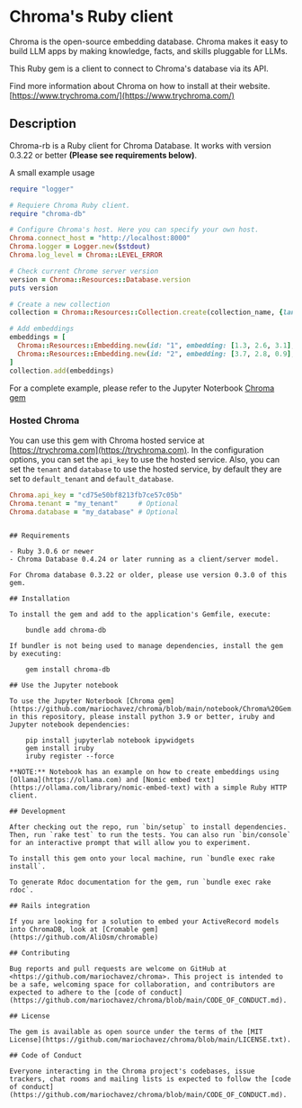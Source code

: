 # Chroma's Ruby client

Chroma is the open-source embedding database. Chroma makes it easy to build LLM apps by making knowledge, facts, and skills pluggable for LLMs.

This Ruby gem is a client to connect to Chroma's database via its API.

Find more information about Chroma on how to install at their website. [https://www.trychroma.com/](https://www.trychroma.com/)

## Description

Chroma-rb is a Ruby client for Chroma Database. It works with version 0.3.22 or better **(Please see requirements below)**.

A small example usage

```ruby
require "logger"

# Requiere Chroma Ruby client.
require "chroma-db"

# Configure Chroma's host. Here you can specify your own host.
Chroma.connect_host = "http://localhost:8000"
Chroma.logger = Logger.new($stdout)
Chroma.log_level = Chroma::LEVEL_ERROR

# Check current Chrome server version
version = Chroma::Resources::Database.version
puts version

# Create a new collection
collection = Chroma::Resources::Collection.create(collection_name, {lang: "ruby", gem: "chroma-db"})

# Add embeddings
embeddings = [
  Chroma::Resources::Embedding.new(id: "1", embedding: [1.3, 2.6, 3.1], metadata: {client: "chroma-rb"}, document: "ruby"),
  Chroma::Resources::Embedding.new(id: "2", embedding: [3.7, 2.8, 0.9], metadata: {client: "chroma-rb"}, document: "rails")
]
collection.add(embeddings)
```

For a complete example, please refer to the Jupyter Noterbook [Chroma gem](https://github.com/mariochavez/chroma/blob/main/notebook/Chroma%20Gem.ipynb)

### Hosted Chroma

You can use this gem with Chroma hosted service at [https://trychroma.com](https://trychroma.com). In the configuration
options, you can set the `api_key` to use the hosted service. Also, you can set the `tenant` and `database` to use
the hosted service, by default they are set to `default_tenant` and `default_database`.

```ruby
Chroma.api_key = "cd75e50bf8213fb7ce57c05b"
Chroma.tenant = "my_tenant"     # Optional
Chroma.database = "my_database" # Optional
```

```

## Requirements

- Ruby 3.0.6 or newer
- Chroma Database 0.4.24 or later running as a client/server model.

For Chroma database 0.3.22 or older, please use version 0.3.0 of this gem.

## Installation

To install the gem and add to the application's Gemfile, execute:

    bundle add chroma-db

If bundler is not being used to manage dependencies, install the gem by executing:

    gem install chroma-db

## Use the Jupyter notebook

To use the Jupyter Noterbook [Chroma gem](https://github.com/mariochavez/chroma/blob/main/notebook/Chroma%20Gem.ipynb) in this repository, please install python 3.9 or better, iruby and Jupyter notebook dependencies:

    pip install jupyterlab notebook ipywidgets
    gem install iruby
    iruby register --force

**NOTE:** Notebook has an example on how to create embeddings using [Ollama](https://ollama.com) and [Nomic embed text](https://ollama.com/library/nomic-embed-text) with a simple Ruby HTTP client.

## Development

After checking out the repo, run `bin/setup` to install dependencies. Then, run `rake test` to run the tests. You can also run `bin/console` for an interactive prompt that will allow you to experiment.

To install this gem onto your local machine, run `bundle exec rake install`.

To generate Rdoc documentation for the gem, run `bundle exec rake rdoc`.

## Rails integration

If you are looking for a solution to embed your ActiveRecord models into ChromaDB, look at [Cromable gem](https://github.com/AliOsm/chromable)

## Contributing

Bug reports and pull requests are welcome on GitHub at <https://github.com/mariochavez/chroma>. This project is intended to be a safe, welcoming space for collaboration, and contributors are expected to adhere to the [code of conduct](https://github.com/mariochavez/chroma/blob/main/CODE_OF_CONDUCT.md).

## License

The gem is available as open source under the terms of the [MIT License](https://github.com/mariochavez/chroma/blob/main/LICENSE.txt).

## Code of Conduct

Everyone interacting in the Chroma project's codebases, issue trackers, chat rooms and mailing lists is expected to follow the [code of conduct](https://github.com/mariochavez/chroma/blob/main/CODE_OF_CONDUCT.md).
```
